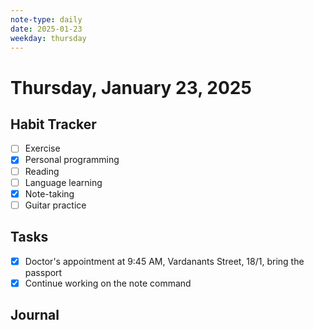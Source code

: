 ```yaml
---
note-type: daily
date: 2025-01-23
weekday: thursday
---
```


# Thursday, January 23, 2025

## Habit Tracker

- [ ] Exercise
- [x] Personal programming
- [ ] Reading
- [ ] Language learning
- [x] Note-taking
- [ ] Guitar practice

## Tasks

- [x] Doctor's appointment at 9:45 AM, Vardanants Street, 18/1, bring the
      passport
- [x] Continue working on the note command

## Journal
